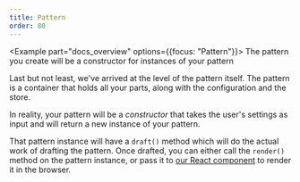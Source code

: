 ```yaml
---
title: Pattern
order: 80
---
```


<Example part="docs_overview" options={{focus: "Pattern"}}>
The pattern you create will be a constructor for instances of your pattern
</Example>

Last but not least, we've arrived at the level of the pattern itself.
The pattern is a container that holds all your parts, along with the configuration
and the store.

In reality, your pattern will be a *constructor* that takes the user's settings as
input and will return a new instance of your pattern.

That pattern instance will have a `draft()` method which will do the actual work of 
drafting the pattern. Once drafted, you can either call the `render()` method on 
the pattern instance, or pass it to [our React component](/packages/components) to render it in the browser.

